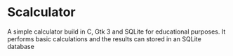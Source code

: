 # Scalculator
A simple calculator build in C, Gtk 3 and SQLite for educational purposes. It performs basic calculations and the results can stored in an SQLite database
